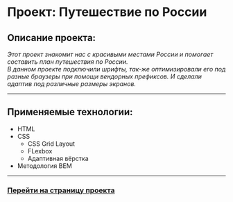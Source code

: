 # **Проект: Путешествие по России**

## **Описание проекта:**
*Этот проект знакомит нас с красивыми местами России и помогает составить план путешествия по России.  
В данном проекте подключили шрифты, так-же оптимизировали его под разные браузеры при помощи вендорных префиксов. И сделали адаптив под различные размеры экранов.*
___
## **Применяемые технологии:**
* HTML
* CSS
  * CSS Grid Layout
  * FLexbox
  * Адаптивная вёрстка
* Методология BEM
---
### [Перейти на страницу проекта](https://northsky-code.github.io/russian-travel/)
